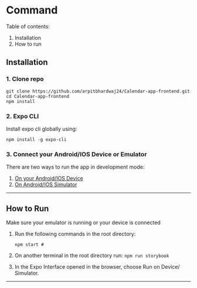 # Command

Table of contents: 

1. Installation
2. How to run

## Installation

### 1. Clone repo

```
git clone https://github.com/arpitbhardwaj24/Calendar-app-frontend.git
cd Calendar-app-frontend
npm install
```

### 2. Expo CLI

Install expo cli globally using: 

`npm install -g expo-cli`

### 3. Connect your Android/IOS Device or Emulator

There are two ways to run the app in development mode:

1. [On your Android/IOS Device](https://docs.expo.io/guides/testing-on-devices/)
2. [On Android/IOS Simulator](https://docs.expo.io/workflow/android-studio-emulator/)
---

## How to Run

Make sure your emulator is running or your device is connected

1. Run the following commands in the root directory:

    `npm start #`

2. On another terminal in the root directory run:
    `npm run storybook`

3. In the Expo Interface opened in the browser, choose Run on Device/ Simulator.

___



